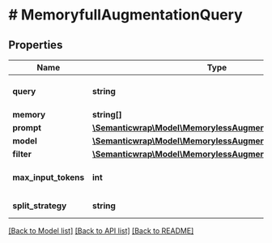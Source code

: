 # # MemoryfullAugmentationQuery

## Properties

Name | Type | Description | Notes
------------ | ------------- | ------------- | -------------
**query** | **string** | Question to be answered | [optional]
**memory** | **string[]** |  | [optional]
**prompt** | [**\Semanticwrap\Model\MemorylessAugmentationQueryPrompt**](MemorylessAugmentationQueryPrompt.md) |  | [optional]
**model** | [**\Semanticwrap\Model\MemorylessAugmentationQueryModel**](MemorylessAugmentationQueryModel.md) |  | [optional]
**filter** | [**\Semanticwrap\Model\MemorylessAugmentationQueryFilter**](MemorylessAugmentationQueryFilter.md) |  | [optional]
**max_input_tokens** | **int** | Maximum number of tokens | [optional]
**split_strategy** | **string** | Split strategy | [optional]

[[Back to Model list]](../../README.md#models) [[Back to API list]](../../README.md#endpoints) [[Back to README]](../../README.md)

